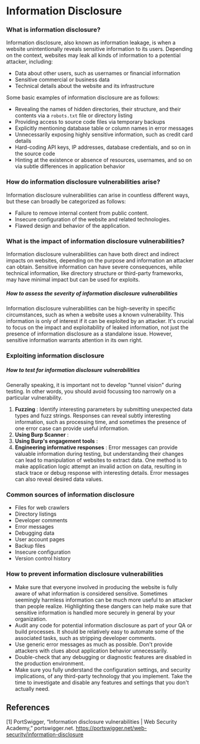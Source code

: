 # Information Disclosure
### What is information disclosure?

Information disclosure, also known as information leakage, is when a website unintentionally reveals sensitive information to its users. Depending on the context, websites may leak all kinds of information to a potential attacker, including:

- Data about other users, such as usernames or financial information
- Sensitive commercial or business data
- Technical details about the website and its infrastructure

Some basic examples of information disclosure are as follows:

- Revealing the names of hidden directories, their structure, and their contents via a `robots.txt` file or directory listing
- Providing access to source code files via temporary backups
- Explicitly mentioning database table or column names in error messages
- Unnecessarily exposing highly sensitive information, such as credit card details
- Hard-coding API keys, IP addresses, database credentials, and so on in the source code
- Hinting at the existence or absence of resources, usernames, and so on via subtle differences in application behavior
### How do information disclosure vulnerabilities arise?

Information disclosure vulnerabilities can arise in countless different ways, but these can broadly be categorized as follows:

- Failure to remove internal content from public content.
- Insecure configuration of the website and related technologies.
- Flawed design and behavior of the application.

### What is the impact of information disclosure vulnerabilities?

Information disclosure vulnerabilities can have both direct and indirect impacts on websites, depending on the purpose and information an attacker can obtain. Sensitive information can have severe consequences, while technical information, like directory structure or third-party frameworks, may have minimal impact but can be used for exploits.

##### How to assess the severity of information disclosure vulnerabilities

Information disclosure vulnerabilities can be high-severity in specific circumstances, such as when a website uses a known vulnerability. This information is only of interest if it can be exploited by an attacker. It's crucial to focus on the impact and exploitability of leaked information, not just the presence of information disclosure as a standalone issue. However, sensitive information warrants attention in its own right.

### Exploiting information disclosure

##### How to test for information disclosure vulnerabilities

Generally speaking, it is important not to develop "tunnel vision" during testing. In other words, you should avoid focussing too narrowly on a particular vulnerability.

 1. **Fuzzing** : Identify interesting parameters by submitting unexpected data types and fuzz strings. Responses can reveal subtly interesting information, such as processing time, and sometimes the presence of one error case can provide useful information.
 2. **Using Burp Scanner** :
 3. **Using Burp's engagement tools** :
 4. **Engineering informative responses** : Error messages can provide valuable information during testing, but understanding their changes can lead to manipulation of websites to extract data. One method is to make application logic attempt an invalid action on data, resulting in stack trace or debug response with interesting details. Error messages can also reveal desired data values.

### Common sources of information disclosure

* Files for web crawlers
* Directory listings
* Developer comments
* Error messages
* Debugging data
* User account pages
* Backup files
* Insecure configuration
* Version control history

### How to prevent information disclosure vulnerabilities

- Make sure that everyone involved in producing the website is fully aware of what information is considered sensitive. Sometimes seemingly harmless information can be much more useful to an attacker than people realize. Highlighting these dangers can help make sure that sensitive information is handled more securely in general by your organization.
- Audit any code for potential information disclosure as part of your QA or build processes. It should be relatively easy to automate some of the associated tasks, such as stripping developer comments.
- Use generic error messages as much as possible. Don't provide attackers with clues about application behavior unnecessarily.
- Double-check that any debugging or diagnostic features are disabled in the production environment.
- Make sure you fully understand the configuration settings, and security implications, of any third-party technology that you implement. Take the time to investigate and disable any features and settings that you don't actually need.

## References
[1]
PortSwigger, “Information disclosure vulnerabilities | Web Security Academy,” portswigger.net. https://portswigger.net/web-security/information-disclosure

‌